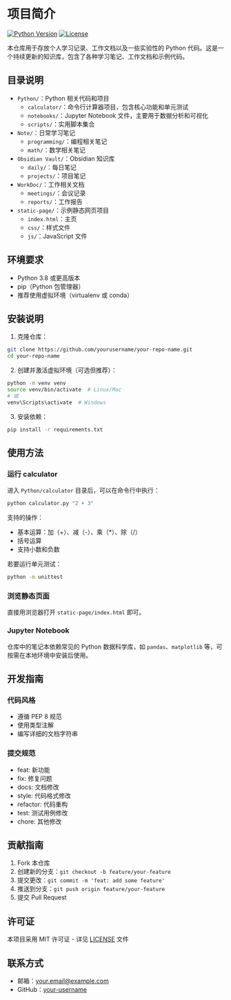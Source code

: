# 项目简介

[![Python Version](https://img.shields.io/badge/python-3.8%2B-blue.svg)](https://www.python.org/downloads/)
[![License](https://img.shields.io/badge/license-MIT-green.svg)](LICENSE)

本仓库用于存放个人学习记录、工作文档以及一些实验性的 Python 代码。这是一个持续更新的知识库，包含了各种学习笔记、工作文档和示例代码。

## 目录说明

- `Python/`：Python 相关代码和项目
  - `calculator/`：命令行计算器项目，包含核心功能和单元测试
  - `notebooks/`：Jupyter Notebook 文件，主要用于数据分析和可视化
  - `scripts/`：实用脚本集合
- `Note/`：日常学习笔记
  - `programming/`：编程相关笔记
  - `math/`：数学相关笔记
- `Obsidian Vault/`：Obsidian 知识库
  - `daily/`：每日笔记
  - `projects/`：项目笔记
- `WorkDoc/`：工作相关文档
  - `meetings/`：会议记录
  - `reports/`：工作报告
- `static-page/`：示例静态网页项目
  - `index.html`：主页
  - `css/`：样式文件
  - `js/`：JavaScript 文件

## 环境要求

- Python 3.8 或更高版本
- pip（Python 包管理器）
- 推荐使用虚拟环境（virtualenv 或 conda）

## 安装说明

1. 克隆仓库：
```bash
git clone https://github.com/yourusername/your-repo-name.git
cd your-repo-name
```

2. 创建并激活虚拟环境（可选但推荐）：
```bash
python -m venv venv
source venv/bin/activate  # Linux/Mac
# 或
venv\Scripts\activate  # Windows
```

3. 安装依赖：
```bash
pip install -r requirements.txt
```

## 使用方法

### 运行 calculator

进入 `Python/calculator` 目录后，可以在命令行中执行：

```bash
python calculator.py "2 + 3"
```

支持的操作：
- 基本运算：加（+）、减（-）、乘（*）、除（/）
- 括号运算
- 支持小数和负数

若要运行单元测试：

```bash
python -m unittest
```

### 浏览静态页面

直接用浏览器打开 `static-page/index.html` 即可。

### Jupyter Notebook

仓库中的笔记本依赖常见的 Python 数据科学库，如 `pandas`、`matplotlib` 等，可按需在本地环境中安装后使用。

## 开发指南

### 代码风格

- 遵循 PEP 8 规范
- 使用类型注解
- 编写详细的文档字符串

### 提交规范

- feat: 新功能
- fix: 修复问题
- docs: 文档修改
- style: 代码格式修改
- refactor: 代码重构
- test: 测试用例修改
- chore: 其他修改

## 贡献指南

1. Fork 本仓库
2. 创建新的分支：`git checkout -b feature/your-feature`
3. 提交更改：`git commit -m 'feat: add some feature'`
4. 推送到分支：`git push origin feature/your-feature`
5. 提交 Pull Request

## 许可证

本项目采用 MIT 许可证 - 详见 [LICENSE](LICENSE) 文件

## 联系方式

- 邮箱：your.email@example.com
- GitHub：[your-username](https://github.com/your-username)

